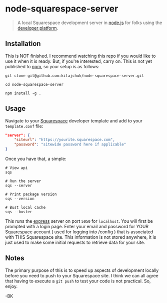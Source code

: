 node-squarespace-server
=======================

> A local Squarespace development server in [node.js](http://nodejs.org/) for folks using the [developer platform](http://developers.squarespace.com).



## Installation
This is NOT finished. I recommend watching this repo if you would like to use it when it is ready. But, if you're interested, carry on. This is not yet published to [npm](http://npmjs.org), so your setup is as follows:

```shell
git clone git@github.com:kitajchuk/node-squarespace-server.git

cd node-squarespace-server

npm install -g .
```



## Usage
Navigate to your [Squarespace](http://squarespace.com) developer template and add to your `template.conf` file:

```json
"server": {
    "siteurl": "https://yourite.squarespace.com",
    "password": "sitewide password here if applicable"
}
```

Once you have that, a simple:

```shell
# View api
sqs

# Run the server
sqs --server

# Print package version
sqs --version

# Bust local cache
sqs --buster
```

This runs the [express](http://expressjs.com) server on port `5050` for `localhost`. You will first be prompted with a login page. Enter your email and password for YOUR Squarespace account ( used for logging into /config ) that is associated with THIS Squarespace site. This information is not stored anywhere, it is just used to make some initial requests to retrieve data for your site.



## Notes
The primary purpose of this is to speed up aspects of development locally before you need to push to your Squarespace site. I think we can all agree that having to execute a `git push` to test your code is not practical. So, enjoy.

-BK